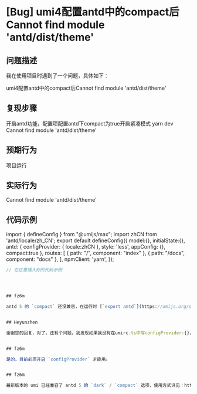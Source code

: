 # [Bug] umi4配置antd中的compact后Cannot find module 'antd/dist/theme'

## 问题描述

我在使用项目时遇到了一个问题，具体如下：

umi4配置antd中的compact后Cannot find module 'antd/dist/theme'

## 复现步骤

开启antd功能，配置项配置antd下compact为true开启紧凑模式
yarn dev
Cannot find module 'antd/dist/theme'

## 预期行为

项目运行

## 实际行为

Cannot find module 'antd/dist/theme'

## 代码示例

import { defineConfig } from "@umijs/max";
import zhCN from 'antd/locale/zh_CN';
export default defineConfig({
model:{},
initialState:{},
antd: {
configProvider: {
locale:zhCN
},
style: 'less',
appConfig: {},
compact:true
},
routes: [
{ path: "/", component: "index" },
{ path: "/docs", component: "docs" },
],
npmClient: 'yarn',
});

```javascript
// 在这里插入你的代码示例




## fz6m

antd 5 的 `compact` 还没兼容，在运行时 [`export antd`](https://umijs.org/docs/max/antd#%E8%BF%90%E8%A1%8C%E6%97%B6%E9%85%8D%E7%BD%AE) 里手动改 `algorithm` 吧。


## Heyunzhen

谢谢您的回复，对了，还有个问题，我发现如果我没有在umirc.ts中写configProvider:{}，那么export antd根本不会运行到，这一点我不知道是我遇到的单独问题们还是确实存在


## fz6m

是的，目前必须开启 `configProvider` 才能用。


## fz6m

最新版本的 umi 已经兼容了 antd 5 的 `dark` / `compact` 选项，使用方式详见：https://github.com/umijs/umi/issues/10745#issuecomment-1681640434

```
